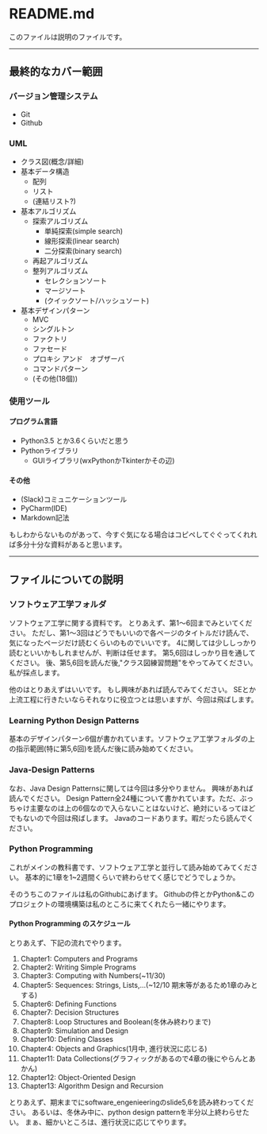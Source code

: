 # README.md

このファイルは説明のファイルです。


-----

## 最終的なカバー範囲

### バージョン管理システム

- Git
- Github

### UML

- クラス図(概念/詳細)
- 基本データ構造
	- 配列
	- リスト
	- (連結リスト?)
- 基本アルゴリズム
	- 探索アルゴリズム
		- 単純探索(simple search)
		- 線形探索(linear search)
		- 二分探索(binary search)
	- 再起アルゴリズム
	- 整列アルゴリズム
		- セレクションソート
		- マージソート
		- (クイックソート/ハッシュソート)
- 基本デザインパターン
	- MVC
	- シングルトン
	- ファクトリ
	- ファセード
	- プロキシ アンド　オブザーバ
	- コマンドパターン
	- (その他(18個))

### 使用ツール

#### プログラム言語

- Python3.5 とか3.6くらいだと思う
- Pythonライブラリ
	- GUIライブラリ(wxPythonかTkinterかその辺)

#### その他

- (Slack)コミュニケーションツール
- PyCharm(IDE)
- Markdown記法

もしわからないものがあって、今すぐ気になる場合はコピペしてぐぐってくれれば多分十分な資料があると思います。


-----

## ファイルについての説明

### ソフトウェア工学フォルダ

ソフトウェア工学に関する資料です。
とりあえず、第1〜6回までみといてください。
ただし、第1〜3回はどうでもいいので各ページのタイトルだけ読んで、気になったページだけ読むくらいのものでいいです。
4に関しては少ししっかり読むといいかもしれませんが、判断は任せます。
第5,6回はしっかり目を通してください。
後、第5,6回を読んだ後,"クラス図練習問題"をやってみてください。
私が採点します。

他のはとりあえずはいいです。
もし興味があれば読んでみてください。
SEとか上流工程に行きたいならそれなりに役立つとは思いますが、今回は飛ばします。

### Learning Python Design Patterns

基本のデザインパターン6個が書かれています。ソフトウェア工学フォルダの上の指示範囲(特に第5,6回)を読んだ後に読み始めてください。

### Java-Design Patterns

なお、Java Design Patternsに関しては今回は多分やりません。
興味があれば読んでください。
Design Pattern全24種について書かれています。ただ、ぶっちゃけ主要なのは上の6個なので入らないことはないけど、絶対にいるってほどでもないので今回は飛ばします。
Javaのコードあります。暇だったら読んでください。

### Python Programming

これがメインの教科書です、ソフトウェア工学と並行して読み始めてみてください。
基本的に1章を1~2週間くらいで終わらせてく感じでどうでしょうか。

そのうちこのファイルは私のGithubにあげます。
Githubの件とかPython&このプロジェクトの環境構築は私のところに来てくれたら一緒にやります。


#### Python Programming のスケジュール

とりあえず、下記の流れでやります。

1. Chapter1: Computers and Programs
2. Chapter2: Writing Simple Programs
3. Chapter3: Computing with Numbers(~11/30)
4. Chapter5: Sequences: Strings, Lists,...(~12/10 期末等があるため1章のみとする)
5. Chapter6: Defining Functions
6. Chapter7: Decision Structures
7. Chapter8: Loop Structures and Boolean(冬休み終わりまで)
8. Chapter9: Simulation and Design
9. Chapter10: Defining Classes
10. Chapter4: Objects and Graphics(1月中, 進行状況に応じる)
11. Chapter11: Data Collections(グラフィックがあるので4章の後にやらんとあかん)
12. Chapter12: Object-Oriented Design
13. Chapter13: Algorithm Design and Recursion

とりあえず、期末までにsoftware_engenieeringのslide5,6を読み終わってください。
あるいは、冬休み中に、python design patternを半分以上終わらせたい。
まぁ、細かいところは、進行状況に応じてやります。